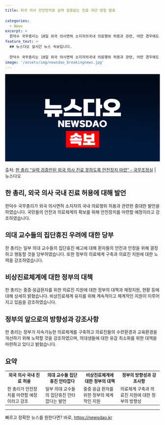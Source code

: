 ```yaml
---
title: 외국 의사 안전장치로 실력 검증없는 진료 차단 방침 발표

categories:
  - News
excerpt: >
  한덕수 국무총리는 10일 외국 의사면허 소지자의국내 의료행위 허용과 관련, 어떤 경우에도 실력이 검증되지 않…
feature_text: >
  ## 뉴스다오 실시간 뉴스 속보입니다.

  한덕수 국무총리는 10일 외국 의사면허 소지자의국내 의료행위 허용과 관련, 어떤 경우에도 실력이 검증되지 않…
image: '/assets/img/newsdao_breakingnews.jpg'
---
```


![뉴스다오 속보](/assets/img/newsdao_breakingnews.jpg)

<p>출처: <a href="https://newsdao.kr/3786" rel="dofollow">한 총리 “실력 검증안된 외국 의사 진료 못하도록 안전장치 마련” - 국무조정실</a> | 뉴스다오</p>

<h2 data-ke-size="size26">한 총리, 외국 의사 국내 진료 허용에 대해 발언</h2>
<p data-ke-size="size16">한덕수 국무총리가 외국 의사면허 소지자의 국내 의료행위 허용과 관련한 중대한 발언을 하였습니다. 국민들의 안전과 의료체계의 확보를 위해 안전장치를 마련할 예정이라고 강조하였습니다.</p>

<h2 data-ke-size="size26">의대 교수들의 집단휴진 우려에 대한 당부</h2>
<p data-ke-size="size16">한 총리는 일부 의대 교수들의 집단휴진 예고에 대해 환자들의 안전과 안정을 위해 결정하고 행동할 것을 당부하였습니다. 또한 정부의 의료체계 구축과 의료진 지원에 대한 노력을 강조하였습니다.</p>

<h2 data-ke-size="size26">비상진료체계에 대한 정부의 대책</h2>
<p data-ke-size="size16">한 총리는 중증·응급환자를 위한 의료진 지원에 대한 정부의 대책과 재정지원, 현황 등에 대해 상세히 밝혔습니다. 비상진료체계 유지를 위해 계속적이고 체계적인 지원이 이루어지고 있음을 강조하였습니다.</p>

<h2 data-ke-size="size26">정부의 앞으로의 방향성과 강조사항</h2>
<p data-ke-size="size16">한 총리는 정부가 지속가능한 의료체계를 구축하고 의료진들의 수련환경과 교육환경을 개선하기 위해 노력할 것을 강조하였으며, 의대생들에 대한 유감 최소화를 위한 대책을 마련하고 있다고 밝혔습니다.</p>

<h2 data-ke-size="size26">요약</h2>
<table>
  <tr>
    <td style="text-align: center; height: 17px;"><b>외국 의사 국내 진료 허용</b></td>
    <td style="text-align: center; height: 17px;"><b>의대 교수들 집단휴진 안타깝다</b></td>
    <td style="text-align: center; height: 17px;"><b>비상진료체계에 대한 정부의 대책</b></td>
    <td style="text-align: center; height: 17px;"><b>정부의 방향성과 강조사항</b></td>
  </tr>
  <tr>
    <td>한 총리가 안전장치를 마련할 예정이라고 강조</td>
    <td>일부 의대 교수들의 집단휴진 안타깝다는 발언</td>
    <td>중증 응급 환자를 위한 정부의 체계적인 지원</td>
    <td>의료체계 구축과 의료진 지원에 대한 정부의 방향성</td>
  </tr>
</table>

<hr> 

빠르고 정확한 뉴스를 원한다면? 바로, <a href="https://newsdao.kr" rel="dofollow">https://newsdao.kr</a>


